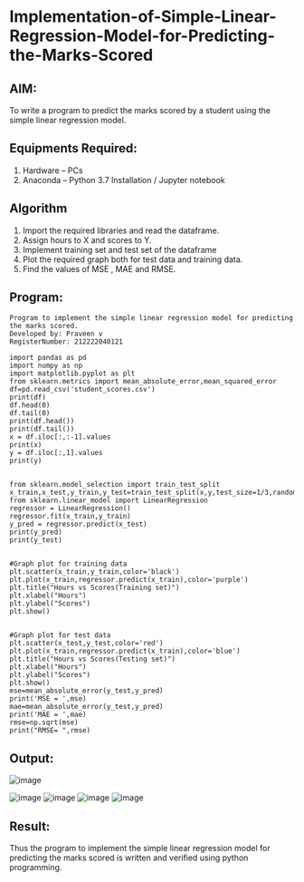 # Implementation-of-Simple-Linear-Regression-Model-for-Predicting-the-Marks-Scored

## AIM:
To write a program to predict the marks scored by a student using the simple linear regression model.



## Equipments Required:
1. Hardware – PCs
2. Anaconda – Python 3.7 Installation / Jupyter notebook

## Algorithm
1. Import the required libraries and read the dataframe.
2. Assign hours to X and scores to Y.
3. Implement training set and test set of the dataframe
4. Plot the required graph both for test data and training data.
5. Find the values of MSE , MAE and RMSE.

## Program:
```
Program to implement the simple linear regression model for predicting the marks scored.
Developed by: Praveen v 
RegisterNumber: 212222040121

import pandas as pd
import numpy as np
import matplotlib.pyplot as plt
from sklearn.metrics import mean_absolute_error,mean_squared_error
df=pd.read_csv('student_scores.csv')
print(df)
df.head(0)
df.tail(0)
print(df.head())
print(df.tail())
x = df.iloc[:,:-1].values
print(x)
y = df.iloc[:,1].values
print(y)


from sklearn.model_selection import train_test_split
x_train,x_test,y_train,y_test=train_test_split(x,y,test_size=1/3,random_state=0)
from sklearn.linear_model import LinearRegression
regressor = LinearRegression()
regressor.fit(x_train,y_train)
y_pred = regressor.predict(x_test)
print(y_pred)
print(y_test)


#Graph plot for training data
plt.scatter(x_train,y_train,color='black')
plt.plot(x_train,regressor.predict(x_train),color='purple')
plt.title("Hours vs Scores(Training set)")
plt.xlabel("Hours")
plt.ylabel("Scores")
plt.show()


#Graph plot for test data
plt.scatter(x_test,y_test,color='red')
plt.plot(x_train,regressor.predict(x_train),color='blue')
plt.title("Hours vs Scores(Testing set)")
plt.xlabel("Hours")
plt.ylabel("Scores")
plt.show()
mse=mean_absolute_error(y_test,y_pred)
print('MSE = ',mse)
mae=mean_absolute_error(y_test,y_pred)
print('MAE = ',mae)
rmse=np.sqrt(mse)
print("RMSE= ",rmse)

```

## Output:
![image](https://github.com/praveensaveetha/Implementation-of-Simple-Linear-Regression-Model-for-Predicting-the-Marks-Scored/assets/119560117/0094f884-5ca4-4b1f-a096-a69cf87e7bec)

![image](https://github.com/praveensaveetha/Implementation-of-Simple-Linear-Regression-Model-for-Predicting-the-Marks-Scored/assets/119560117/85a8280a-9975-4389-addb-898906aa6685)
![image](https://github.com/praveensaveetha/Implementation-of-Simple-Linear-Regression-Model-for-Predicting-the-Marks-Scored/assets/119560117/d3865a77-e930-4ebe-b41e-1e2d9d450e8c)
![image](https://github.com/praveensaveetha/Implementation-of-Simple-Linear-Regression-Model-for-Predicting-the-Marks-Scored/assets/119560117/bff26ab5-1a05-4a19-875f-451b3a4c98d9)
![image](https://github.com/praveensaveetha/Implementation-of-Simple-Linear-Regression-Model-for-Predicting-the-Marks-Scored/assets/119560117/4e6eec39-c9b5-437c-b5bc-75aa30713958)


## Result:
Thus the program to implement the simple linear regression model for predicting the marks scored is written and verified using python programming.
